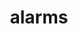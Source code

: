 ---
layout: default
title: alarms
nav_order: 1
has_children: true
parent: netdata
permalink: /docs/netdata/alarms
---